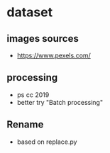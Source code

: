 # dataset
## images sources 
- https://www.pexels.com/
## processing
- ps cc 2019
- better try "Batch processing"
## Rename 
- based on replace.py
